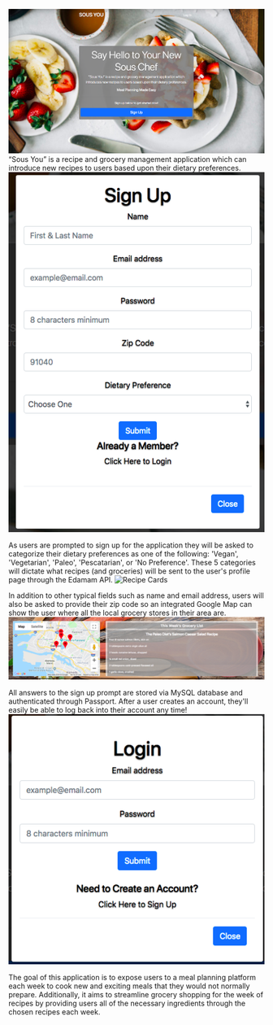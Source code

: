 ![Home Page](./public/images/home_page.png) 
“Sous You” is a recipe and grocery management application which can introduce new recipes to users based upon their dietary preferences. ![Sign Up](./public/images/sign_up.png)

As users are prompted to sign up for the application they will be asked to categorize their dietary preferences as one of the following: 'Vegan', 'Vegetarian', 'Paleo', 'Pescatarian', or 'No Preference'. These 5 categories will dictate what recipes (and groceries) will be sent to the user's profile page through the Edamam API. ![Recipe Cards](../public/images/recipes.png)

In addition to other typical fields such as name and email address, users will also be asked to provide their zip code so an integrated Google Map can show the user where all the local grocery stores in their area are. ![Map and Grocery List](./public/images/map_grocery.png)

All answers to the sign up prompt are stored via MySQL database and authenticated through Passport. After a user creates an account, they'll easily be able to log back into their account any time! ![Log In](./public/images/login.png)

The goal of this application is to expose users to a meal planning platform each week to cook new and exciting meals that they would not normally prepare. Additionally, it aims to streamline grocery shopping for the week of recipes by providing users all of the necessary ingredients through the chosen recipes each week.
